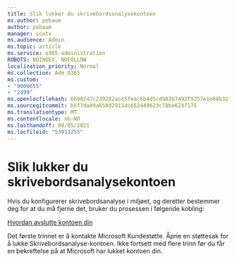 ```yaml
---
title: Slik lukker du skrivebordsanalysekontoen
ms.author: pebaum
author: pebaum
manager: scotv
ms.audience: Admin
ms.topic: article
ms.service: o365-administration
ROBOTS: NOINDEX, NOFOLLOW
localization_priority: Normal
ms.collection: Adm_O365
ms.custom:
- "9000655"
- "2499"
ms.openlocfilehash: 6b90247c239282ace5feac6b4d5cd903b7492f9257e1e88b32f0716d0cd1c03f
ms.sourcegitcommit: b5f7da89a650d2915dc652449623c78be6247175
ms.translationtype: MT
ms.contentlocale: nb-NO
ms.lasthandoff: 08/05/2021
ms.locfileid: "53913255"
---
```

# <a name="how-to-close-your-desktop-analytics-account"></a>Slik lukker du skrivebordsanalysekontoen

Hvis du konfigurerer skrivebordsanalyse i miljøet, og deretter bestemmer deg for at du må fjerne det, bruker du prosessen i følgende kobling:

[Hvordan avslutte kontoen din](https://docs.microsoft.com/configmgr/desktop-analytics/account-close)

Det første trinnet er å kontakte Microsoft Kundestøtte. Åpne en støttesak for å lukke Skrivebordsanalyse-kontoen. Ikke fortsett med flere trinn før du får en bekreftelse på at Microsoft har lukket kontoen din.